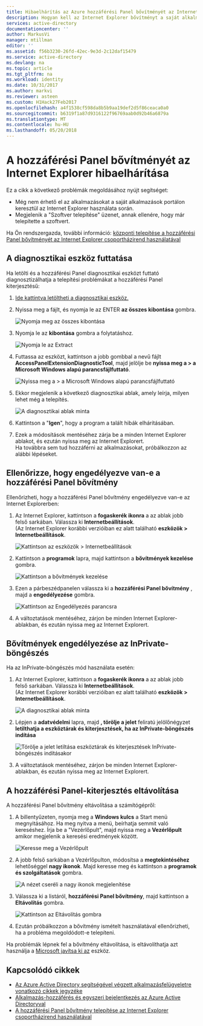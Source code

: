 ```yaml
---
title: Hibaelhárítás az Azure hozzáférési Panel bővítményét az Internet Explorer |} Microsoft Docs
description: Hogyan kell az Internet Explorer bővítményt a saját alkalmazások portál telepítése a csoportházirenddel.
services: active-directory
documentationcenter: ''
author: MarkusVi
manager: mtillman
editor: ''
ms.assetid: f56b3230-26fd-42ec-9e3d-2c12daf15479
ms.service: active-directory
ms.devlang: na
ms.topic: article
ms.tgt_pltfrm: na
ms.workload: identity
ms.date: 10/31/2017
ms.author: markvi
ms.reviewer: asteen
ms.custom: H1Hack27Feb2017
ms.openlocfilehash: a4f1538cf598da8b5b9aa19def2d5f86ceaca0a0
ms.sourcegitcommit: b6319f1a87d9316122f96769aab0d92b46a6879a
ms.translationtype: MT
ms.contentlocale: hu-HU
ms.lasthandoff: 05/20/2018
---
```

# <a name="troubleshooting-the-access-panel-extension-for-internet-explorer"></a>A hozzáférési Panel bővítményét az Internet Explorer hibaelhárítása
Ez a cikk a következő problémák megoldásához nyújt segítséget:

* Még nem érhető el az alkalmazásokat a saját alkalmazások portálon keresztül az Internet Explorer használata során.
* Megjelenik a "Szoftver telepítése" üzenet, annak ellenére, hogy már telepítette a szoftvert.

Ha Ön rendszergazda, további információ: [központi telepítése a hozzáférési Panel bővítményét az Internet Explorer csoportházirend használatával](active-directory-saas-ie-group-policy.md)

## <a name="run-the-diagnostic-tool"></a>A diagnosztikai eszköz futtatása
Ha letölti és a hozzáférési Panel diagnosztikai eszközt futtató diagnosztizálhatja a telepítési problémákat a hozzáférési Panel kiterjesztésű:

1. [Ide kattintva letöltheti a diagnosztikai eszköz.](https://account.activedirectory.windowsazure.com/applications/AccessPanelExtensionDiagnosticTool/AccessPanelExtensionDiagnosticTool.zip)
2. Nyissa meg a fájlt, és nyomja le az ENTER **az összes kibontása** gombra.
   
    ![Nyomja meg az összes kibontása](./media/active-directory-saas-ie-troubleshooting/extract1.png)
3. Nyomja le az **kibontása** gombra a folytatáshoz.
   
    ![Nyomja le az Extract](./media/active-directory-saas-ie-troubleshooting/extract2.png)
4. Futtassa az eszközt, kattintson a jobb gombbal a nevű fájlt **AccessPanelExtensionDiagnosticTool**, majd jelölje be **nyissa meg a > a Microsoft Windows alapú parancsfájlfuttató**.
   
    ![Nyissa meg a > a Microsoft Windows alapú parancsfájlfuttató](./media/active-directory-saas-ie-troubleshooting/open_tool.png)
5. Ekkor megjelenik a következő diagnosztikai ablak, amely leírja, milyen lehet még a telepítés.
   
    ![A diagnosztikai ablak minta](./media/active-directory-saas-ie-troubleshooting/tool_preview.png)
6. Kattintson a "**Igen**", hogy a program a talált hibák elhárításában.
7. Ezek a módosítások mentéséhez zárja be a minden Internet Explorer ablakot, és ezután nyissa meg az Internet Explorert.<br />Ha továbbra sem tud hozzáférni az alkalmazásokat, próbálkozzon az alábbi lépéseket.

## <a name="check-that-the-access-panel-extension-is-enabled"></a>Ellenőrizze, hogy engedélyezve van-e a hozzáférési Panel bővítmény
Ellenőrizheti, hogy a hozzáférési Panel bővítmény engedélyezve van-e az Internet Explorerben:

1. Az Internet Explorer, kattintson a **fogaskerék ikonra** a az ablak jobb felső sarkában. Válassza ki **Internetbeállítások**.<br />(Az Internet Explorer korábbi verzióiban ez alatt található **eszközök > Internetbeállítások**.
   
    ![Kattintson az eszközök > Internetbeállítások](./media/active-directory-saas-ie-troubleshooting/internetoptions.png)
2. Kattintson a **programok** lapra, majd kattintson a **bővítmények kezelése** gombra.
   
    ![Kattintson a bővítmények kezelése](./media/active-directory-saas-ie-troubleshooting/internetoptions_programs.png)
3. Ezen a párbeszédpanelen válassza ki a **hozzáférési Panel bővítmény** , majd a **engedélyezése** gombra.
   
    ![Kattintson az Engedélyezés parancsra](./media/active-directory-saas-ie-troubleshooting/enableaddon.png)
4. A változtatások mentéséhez, zárjon be minden Internet Explorer-ablakban, és ezután nyissa meg az Internet Explorert.

## <a name="enable-extensions-for-inprivate-browsing"></a>Bővítmények engedélyezése az InPrivate-böngészés
Ha az InPrivate-böngészés mód használata esetén:

1. Az Internet Explorer, kattintson a **fogaskerék ikonra** a az ablak jobb felső sarkában. Válassza ki **Internetbeállítások**.<br />(Az Internet Explorer korábbi verzióiban ez alatt található **eszközök > Internetbeállítások**.
   
    ![A diagnosztikai ablak minta](./media/active-directory-saas-ie-troubleshooting/inprivateoptions.png)
2. Lépjen a **adatvédelmi** lapra, majd **, törölje a jelet** feliratú jelölőnégyzet **letilthatja a eszköztárak és kiterjesztések, ha az InPrivate-böngészés indítása**</p>
   
    ![Törölje a jelet letiltása eszköztárak és kiterjesztések InPrivate-böngészés indításakor](./media/active-directory-saas-ie-troubleshooting/enabletoolbars.png)
3. A változtatások mentéséhez, zárjon be minden Internet Explorer-ablakban, és ezután nyissa meg az Internet Explorert.

## <a name="uninstall-the-access-panel-extension"></a>A hozzáférési Panel-kiterjesztés eltávolítása
A hozzáférési Panel bővítmény eltávolítása a számítógépről:

1. A billentyűzeten, nyomja meg a **Windows kulcs** a Start menü megnyitásához. Ha meg nyitva a menü, beírhatja semmit való kereséshez. Írja be a "Vezérlőpult", majd nyissa meg a **Vezérlőpult** amikor megjelenik a keresési eredmények között.
   
    ![Keresse meg a Vezérlőpult](./media/active-directory-saas-ie-troubleshooting/search_sm.png)
2. A jobb felső sarkában a Vezérlőpulton, módosítsa a **megtekintéséhez** lehetőséggel **nagy ikonok**. Majd keresse meg és kattintson a **programok és szolgáltatások** gombra.
   
    ![A nézet cseréli a nagy ikonok megjelenítése](./media/active-directory-saas-ie-troubleshooting/control_panel.png)
3. Válassza ki a listáról, **hozzáférési Panel bővítmény**, majd kattintson a **Eltávolítás** gombra.
   
    ![Kattintson az Eltávolítás gombra](./media/active-directory-saas-ie-troubleshooting/uninstall.png)
4. Ezután próbálkozzon a bővítmény ismételt használatával ellenőrizheti, ha a probléma megoldódott-e telepíteni.

Ha problémák lépnek fel a bővítmény eltávolítása, is eltávolíthatja azt használja a [Microsoft javítsa ki az](https://go.microsoft.com/?linkid=9779673) eszköz.

## <a name="related-articles"></a>Kapcsolódó cikkek
* [Az Azure Active Directory segítségével végzett alkalmazásfelügyeletre vonatkozó cikkek jegyzéke](active-directory-apps-index.md)
* [Alkalmazás-hozzáférés és egyszeri bejelentkezés az Azure Active Directoryval](manage-apps/what-is-single-sign-on.md)
* [A hozzáférési Panel bővítmény telepítése az Internet Explorer csoportházirend használatával](active-directory-saas-ie-group-policy.md)

